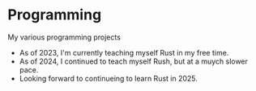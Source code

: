 # Programming
My various programming projects

* As of 2023, I'm currently teaching myself Rust in my free time.
* As of 2024, I continued to teach myself Rush, but at a muych slower pace.
* Looking forward to continueing to learn Rust in 2025.

